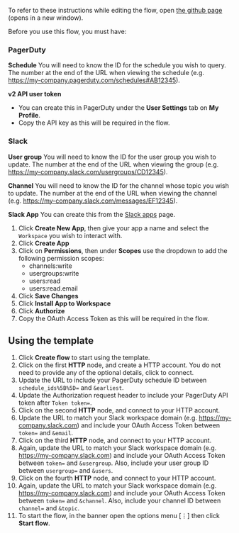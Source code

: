 To refer to these instructions while editing the flow, open [the github page](https://github.com/ot4i/app-connect-templates/blob/marion-pdtoslack/resources/markdown/Get%20PagerDuty%20schedule%20and%20update%20Slack%20user%20group%20and%20topic_instructions.md) (opens in a new window).

Before you use this flow, you must have:

### PagerDuty

**Schedule**
You will need to know the ID for the schedule you wish to query.  The number at the end of the URL when viewing the schedule (e.g. https://my-company.pagerduty.com/schedules#AB12345).

**v2 API user token**
- You can create this in PagerDuty under the **User Settings** tab on **My Profile**.
- Copy the API key as this will be required in the flow.

### Slack

**User group**
You will need to know the ID for the user group you wish to update.  The number at the end of the URL when viewing the group (e.g. https://my-company.slack.com/usergroups/CD12345).

**Channel**
You will need to know the ID for the channel whose topic you wish to update.  The number at the end of the URL when viewing the channel (e.g. https://my-company.slack.com/messages/EF12345).

**Slack App**
You can create this from the [Slack apps](https://api.slack.com/apps/) page.

1. Click **Create New App**, then give your app a name and select the `Workspace` you wish to interact with.
1. Click **Create App**
1. Click on **Permissions**, then under **Scopes** use the dropdown to add the following permission scopes:
    - channels:write
    - usergroups:write
    - users:read
    - users:read.email
1. Click **Save Changes**
1. Click **Install App to Workspace**
1. Click **Authorize**
1. Copy the OAuth Access Token as this will be required in the flow.

## Using the template

1. Click **Create flow** to start using the template.
1. Click on the first **HTTP** node, and create a HTTP account.  You do not need to provide any of the optional details, click to connect.
1. Update the URL to include your PagerDuty schedule ID between `schedule_ids%5B%5D=` and `&earliest`.
1. Update the Authorization request header to include your PagerDuty API token after `Token token=`.
1. Click on the second **HTTP** node, and connect to your HTTP account.
1. Update the URL to match your Slack workspace domain (e.g. https://my-company.slack.com) and include your OAuth Access Token between `token=` and `&email`.
1. Click on the third **HTTP** node, and connect to your HTTP account.
1. Again, update the URL to match your Slack workspace domain (e.g. https://my-company.slack.com) and include your OAuth Access Token between `token=` and `&usergroup`.  Also, include your user group ID between `usergroup=` and `&users`.
1. Click on the fourth **HTTP** node, and connect to your HTTP account.
1. Again, update the URL to match your Slack workspace domain (e.g. https://my-company.slack.com) and include your OAuth Access Token between `token=` and `&channel`.  Also, include your channel ID between `channel=` and `&topic`.
1. To start the flow, in the banner open the options menu [&#8942;] then click **Start flow**.
